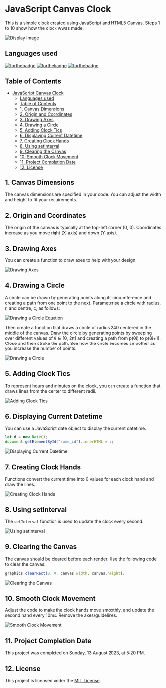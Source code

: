 # JavaScript Canvas Clock

This is a simple clock created using JavaScript and HTML5 Canvas. Steps 1 to 10 show how the clock wwas made.

![Display Image](images/clock-main.gif)

## Languages used

[![forthebadge](https://forthebadge.com/images/badges/made-with-javascript.svg)](https://forthebadge.com)
[![forthebadge](https://forthebadge.com/images/badges/uses-html.svg)](https://forthebadge.com)
[![forthebadge](https://forthebadge.com/images/badges/uses-css.svg)](https://forthebadge.com)

## Table of Contents
- [JavaScript Canvas Clock](#javascript-canvas-clock)
  - [Languages used](#languages-used)
  - [Table of Contents](#table-of-contents)
  - [1. Canvas Dimensions](#1-canvas-dimensions)
  - [2. Origin and Coordinates](#2-origin-and-coordinates)
  - [3. Drawing Axes](#3-drawing-axes)
  - [4. Drawing a Circle](#4-drawing-a-circle)
  - [5. Adding Clock Tics](#5-adding-clock-tics)
  - [6. Displaying Current Datetime](#6-displaying-current-datetime)
  - [7. Creating Clock Hands](#7-creating-clock-hands)
  - [8. Using setInterval](#8-using-setinterval)
  - [9. Clearing the Canvas](#9-clearing-the-canvas)
  - [10. Smooth Clock Movement](#10-smooth-clock-movement)
  - [11. Project Completion Date](#11-project-completion-date)
  - [12. License](#12-license)

## 1. Canvas Dimensions
The canvas dimensions are specified in your code. You can adjust the width and height to fit your requirements.

## 2. Origin and Coordinates
The origin of the canvas is typically at the top-left corner (0, 0). Coordinates increase as you move right (X-axis) and down (Y-axis).

## 3. Drawing Axes
You can create a function to draw axes to help with your design.

![Drawing Axes](images/clock%20(1).png)

## 4. Drawing a Circle
A circle can be drawn by generating points along its circumference and creating a path from one point to the next. Parameterise a circle with radius, r, and centre, c, as follows:

![Drawing a Circle Equation](images/clock%20(2).png)

Then create a function that draws a circle of radius 240 centered in the middle of the canvas. Draw
the circle by generating points by sweeping over different values of θ ∈ [0, 2π] and creating a
path from p(θi) to p(θi+1). Close and then stroke the path. See how the circle becomes smoother as you increase the number of points.

![Drawing a Circle](images/clock%20(3).png)

## 5. Adding Clock Tics
To represent hours and minutes on the clock, you can create a function that draws lines from the center to different radii.

![Adding Clock Tics](images/clock%20(4).png)

## 6. Displaying Current Datetime
You can use a JavaScript date object to display the current datetime.

```javascript
let d = new Date();
document.getElementById("some_id").innerHTML = d;
```
![Displaying Current Datetime](images/clock%20(5).png)

## 7. Creating Clock Hands
Functions convert the current time into θ values for each clock hand and draw the lines.

![Creating Clock Hands](images/clock%20(6).png)

## 8. Using setInterval
The `setInterval` function is used to update the clock every second.

![Using setInterval](images/clock%20(7).png)

## 9. Clearing the Canvas
The canvas should be cleared before each render. Use the following code to clear the canvas:
```javascript
graphics.clearRect(0, 0, canvas.width, canvas.height);
```

![Clearing the Canvas](images/clock%20(8).png)

## 10. Smooth Clock Movement
Adjust the code to make the clock hands move smoothly, and update the second hand every 10ms. Remove the axes/guidelines.

![Smooth Clock Movement](images/clock-final.gif)

## 11. Project Completion Date
This project was completed on Sunday, 13 August 2023, at 5:20 PM.

## 12. License
This project is licensed under the [MIT License](LICENSE).
